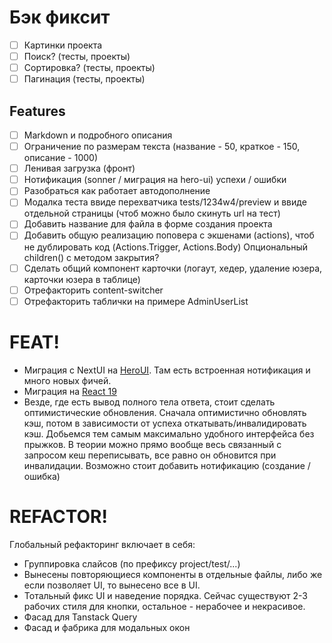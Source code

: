 # Бэк фиксит

- [ ] Картинки проекта
- [ ] Поиск? (тесты, проекты)
- [ ] Сортировка? (тесты, проекты)
- [ ] Пагинация (тесты, проекты)

## Features
- [ ] Мarkdown и подробного описания
- [ ] Ограничение по размерам текста (название - 50, краткое - 150, описание - 1000)
- [ ] Ленивая загрузка (фронт)
- [ ] Нотификация (sonner / миграция на hero-ui) успехи / ошибки
- [ ] Разобраться как работает автодополнение
- [ ] Модалка теста ввиде перехватчика tests/1234w4/preview и ввиде отдельной страницы (чтоб можно было скинуть url на тест)
- [ ] Добавить название для файла в форме создания проекта
- [ ] Добавить общую реализацию поповера с экшенами (actions), чтоб не дублировать код (Actions.Trigger, Actions.Body) Опциональный children() с методом закрытия?
- [ ] Сделать общий компонент карточки (логаут, хедер, удаление юзера, карточки юзера в таблице)
- [ ] Отрефакторить content-switcher
- [ ] Отрефакторить таблички на примере AdminUserList

# FEAT! 
- Миграция с NextUI на [HeroUI](https://www.heroui.com/docs/guide/nextui-to-heroui). Там есть встроенная нотификация и много новых фичей.
- Миграция на [React 19](https://react.dev/reference/react)
- Везде, где есть вывод полного тела ответа, стоит сделать оптимистические обновления. Сначала оптимистично обновлять кэш, потом в зависимости от успеха откатывать/инвалидировать кэш. Добьемся тем самым максимально удобного интерфейса без прыжков. В теории можно прямо вообще весь связанный с запросом кеш переписывать, все равно он обновится при инвалидации. Возможно стоит добавить нотификацию (создание / ошибка)

# REFACTOR!
Глобальный рефакторинг включает в себя:
- Группировка слайсов (по префиксу project/test/...)
- Вынесены повторяющиеся компоненты в отдельные файлы, либо же если позволяет UI, то вынесено все в UI.
- Тотальный фикс UI и наведение порядка. Сейчас существуют 2-3 рабочих стиля для кнопки, остальное - нерабочее и некрасивое.
- Фасад для Tanstack Query
- Фасад и фабрика для модальных окон
